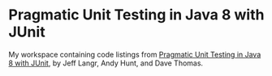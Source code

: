 # Pragmatic Unit Testing in Java 8 with JUnit

My workspace containing code listings from [Pragmatic Unit Testing in Java 8
with
JUnit](https://pragprog.com/book/utj2/pragmatic-unit-testing-in-java-8-with-junit),
by Jeff Langr, Andy Hunt, and Dave Thomas.
